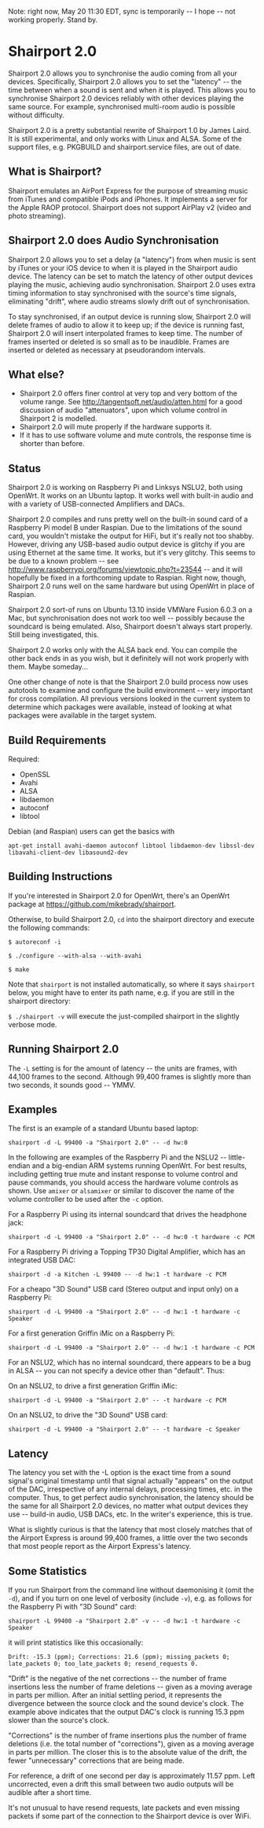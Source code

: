 Note: right now, May 20 11:30 EDT, sync is temporarily -- I hope -- not working properly. Stand by.

Shairport 2.0
=============

Shairport 2.0 allows you to synchronise the audio coming from all your devices. Specifically, Shairport 2.0 allows you to set the "latency" -- the time between when a sound is sent and when it is played. This allows you to synchronise Shairport 2.0 devices reliably with other devices playing the same source. For example, synchronised multi-room audio is possible without difficulty.

Shairport 2.0 is a pretty substantial rewrite of Shairport 1.0 by James Laird. It is still experimental, and only works with Linux and ALSA. Some of the support files, e.g. PKGBUILD and shairport.service files, are out of date.

What is Shairport?
----------
Shairport emulates an AirPort Express for the purpose of streaming music from iTunes and compatible iPods and iPhones. It implements a server for the Apple RAOP protocol.
Shairport does not support AirPlay v2 (video and photo streaming).

Shairport 2.0 does Audio Synchronisation
---------------------------
Shairport 2.0 allows you to set a delay (a "latency") from when music is sent by iTunes or your iOS device to when it is played in the Shairport audio device. The latency can be set to match the latency of other output devices playing the music, achieving audio synchronisation. Shairport 2.0 uses extra timing information to stay synchronised with the source's time signals, eliminating "drift", where audio streams slowly drift out of synchronisation.

To stay synchronised, if an output device is running slow, Shairport 2.0 will delete frames of audio to allow it to keep up; if the device is running fast, Shairport 2.0 will insert interpolated frames to keep time. The number of frames inserted or deleted is so small as to be inaudible. Frames are inserted or deleted as necessary at pseudorandom intervals.

What else?
--------------
* Shairport 2.0 offers finer control at very top and very bottom of the volume range. See http://tangentsoft.net/audio/atten.html for a good discussion of audio "attenuators", upon which volume control in Shairport 2 is modelled.
* Shairport 2.0 will mute properly if the hardware supports it.
* If it has to use software volume and mute controls, the response time is shorter than before.

Status
------
Shairport 2.0 is working on Raspberry Pi and Linksys NSLU2, both using OpenWrt. It works on an Ubuntu laptop. It works well with built-in audio and with a variety of USB-connected Amplifiers and DACs.

Shairport 2.0 compiles and runs pretty well on the built-in sound card of a Raspberry Pi model B under Raspian. Due to the limitations of the sound card, you wouldn't mistake the output for HiFi, but it's really not too shabby. However, driving any USB-based audio output device is glitchy if you are using Ethernet at the same time. It works, but it's very glitchy. This seems to be due to a known problem -- see http://www.raspberrypi.org/forums/viewtopic.php?t=23544 -- and it will hopefully be fixed in a forthcoming update to Raspian. Right now, though, Shairport 2.0 runs well on the same hardware but using OpenWrt in place of Raspian.

Shairport 2.0 sort-of runs on Ubuntu 13.10 inside VMWare Fusion 6.0.3 on a Mac, but synchronisation does not work too well -- possibly because the soundcard is being emulated. Also, Shairport doesn't always start properly. Still being investigated, this.

Shairport 2.0 works only with the ALSA back end. You can compile the other back ends in as you wish, but it definitely will not work properly with them. Maybe someday...

One other change of note is that the Shairport 2.0 build process now uses autotools to examine and configure the build environment -- very important for cross compilation. All previous versions looked in the current system to determine which packages were available, instead of looking at what packages were available in the target system.

Build Requirements
------------------
Required:
* OpenSSL
* Avahi
* ALSA
* libdaemon
* autoconf
* libtool

Debian (and Raspian) users can get the basics with

`apt-get install avahi-daemon autoconf libtool libdaemon-dev libssl-dev libavahi-client-dev libasound2-dev`

Building Instructions
---------------------
If you're interested in Shairport 2.0 for OpenWrt, there's an OpenWrt package at https://github.com/mikebrady/shairport.

Otherwise, to build Shairport 2.0, `cd` into the shairport directory and execute the following commands:

`$ autoreconf -i`

`$ ./configure --with-alsa --with-avahi`

`$ make`

Note that `shairport` is not installed automatically, so where it says `shairport` below, you might have to enter its path name, e.g. if you are still in the shairport directory:

`$ ./shairport -v` will execute the just-compiled shairport in the slightly verbose mode.

Running Shairport 2.0
---------------------
The `-L` setting is for the amount of latency -- the units are frames, with 44,100 frames to the second. Although 99,400 frames  is slightly more than two seconds, it sounds good -- YMMV.

Examples
--------
The first is an example of a standard Ubuntu based laptop:

`shairport -d -L 99400 -a "Shairport 2.0" -- -d hw:0`

In the following are examples of the Raspberry Pi and the NSLU2 -- little-endian and a big-endian ARM systems running OpenWrt. For best results, including getting true mute and instant response to volume control and pause commands, you should access the hardware volume controls as shown. Use `amixer` or `alsamixer` or similar to discover the name of the volume controller to be used after the `-c` option.

For a Raspberry Pi using its internal soundcard that drives the headphone jack:

`shairport -d -L 99400 -a "Shairport 2.0" -- -d hw:0 -t hardware -c PCM`

For a Raspberry Pi driving a Topping TP30 Digital Amplifier, which has an integrated USB DAC:

`shairport -d -a Kitchen -L 99400 -- -d hw:1 -t hardware -c PCM`

For a cheapo "3D Sound" USB card (Stereo output and input only) on a Raspberry Pi:

`shairport -d -L 99400 -a "Shairport 2.0" -- -d hw:1 -t hardware -c Speaker`

For a first generation Griffin iMic on a Raspberry Pi:

`shairport -d -L 99400 -a "Shairport 2.0" -- -d hw:1 -t hardware -c PCM`

For an NSLU2, which has no internal soundcard, there appears to be a bug in ALSA -- you can not specify a device other than "default". Thus:

On an NSLU2, to drive a first generation Griffin iMic:

`shairport -d -L 99400 -a "Shairport 2.0" -- -t hardware -c PCM`

On an NSLU2, to drive the "3D Sound" USB card:

`shairport -d -L 99400 -a "Shairport 2.0" -- -t hardware -c Speaker`

Latency
-------
The latency you set with the -L option is the exact time from a sound signal's original timestamp until that signal actually "appears" on the output of the DAC, irrespective of any internal delays, processing times, etc. in the computer. Thus, to get perfect audio synchronisation, the latency should be the same for all Shairport 2.0 devices, no matter what output devices they use -- build-in audio, USB DACs, etc. In the writer's experience, this is true.

What is slightly curious is that the latency that most closely matches that of the Airport Express is around 99,400 frames, a little over the two seconds that most people report as the Airport Express's latency.

Some Statistics
---------------
If you run Shairport from the command line without daemonising it (omit the `-d`), and if you turn on one level of verbosity (include `-v`), e.g. as follows for the Raspberry Pi with "3D Sound" card:

`shairport -L 99400 -a "Shairport 2.0" -v -- -d hw:1 -t hardware -c Speaker`

it will print statistics like this occasionally:

`Drift: -15.3 (ppm); Corrections: 21.6 (ppm); missing_packets 0; late_packets 0; too_late_packets 0; resend_requests 0.`

"Drift" is the negative of the net corrections -- the number of frame insertions less the number of frame deletions -- given as a moving average in parts per million. After an initial settling period, it represents the divergence between the source clock and the sound device's clock. The example above indicates that the output DAC's clock is running 15.3 ppm slower than the source's clock.

"Corrections" is the number of frame insertions plus the number of frame deletions (i.e. the total number of "corrections"), given as a moving average in parts per million. The closer this is to the absolute value of the drift, the fewer "unnecessary" corrections that are being made.

For reference, a drift of one second per day is approximately 11.57 ppm. Left uncorrected, even a drift this small between two audio outputs will be audible after a short time.

It's not unusual to have resend requests, late packets and even missing packets if some part of the connection to the Shairport device is over WiFi.
